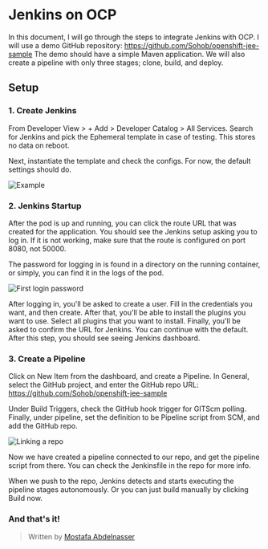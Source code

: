﻿# Jenkins on OCP
In this document, I will go through the steps to integrate Jenkins with OCP. I will use a demo GitHub repository: https://github.com/Sohob/openshift-jee-sample
The demo should have a simple Maven application. We will also create a pipeline with only three stages; clone, build, and deploy. 

## Setup
### 1. Create Jenkins
From Developer View > + Add > Developer Catalog > All Services. Search for Jenkins and pick the Ephemeral template in case of testing. This stores no data on reboot.

Next, instantiate the template and check the configs. For now, the default settings should do.

![Example](https://i.imgur.com/6HEOVMm.png)
### 2. Jenkins Startup
After the pod is up and running, you can click the route URL that was created for the application. You should see the Jenkins setup asking you to log in. If it is not working, make sure that the route is configured on port 8080, not 50000.

The password for logging in is found in a directory on the running container, or simply, you can find it in the logs of the pod.

![First login password](https://i.imgur.com/itz9YzE.png)

After logging in, you'll be asked to create a user. Fill in the credentials you want, and then create. After that, you'll be able to install the plugins you want to use. Select all plugins that you want to install. Finally, you'll be asked to confirm the URL for Jenkins. You can continue with the default. After this step, you should see seeing Jenkins dashboard.

### 3. Create a Pipeline
Click on New Item from the dashboard, and create a Pipeline. In General, select the GitHub project, and enter the GitHub repo URL: https://github.com/Sohob/openshift-jee-sample

Under Build Triggers, check the GitHub hook trigger for GITScm polling. Finally, under pipeline, set the definition to be Pipeline script from SCM, and add the GitHub repo.

![Linking a repo](https://i.imgur.com/kB5XF2S.png)

Now we have created a pipeline connected to our repo, and get the pipeline script from there. You can check the Jenkinsfile in the repo for more info.

When we push to the repo, Jenkins detects and starts executing the pipeline stages autonomously. Or you can just build manually by clicking Build now.

### And that's it!

> Written by [Mostafa Abdelnasser](https://linkedin.com/in/mostafa-abdelnasser)
